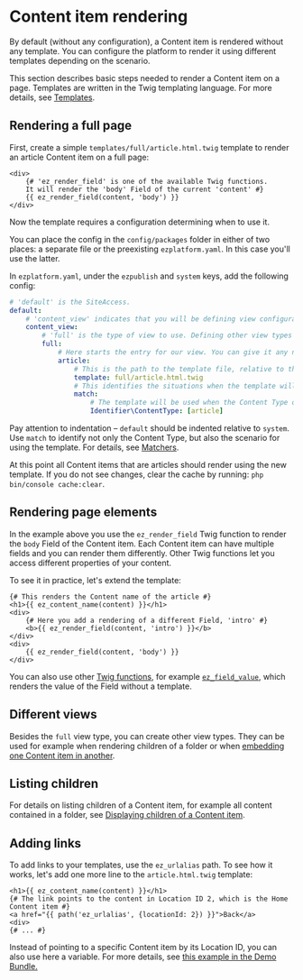 # Content item rendering

By default (without any configuration), a Content item is rendered without any template. 
You can configure the platform to render it using different templates depending on the scenario. 

This section describes basic steps needed to render a Content item on a page.
Templates are written in the Twig templating language.
For more details, see [Templates](templates.md).

## Rendering a full page

First, create a simple `templates/full/article.html.twig` template to render an article Content item on a full page:

``` html+twig
<div>
    {# 'ez_render_field' is one of the available Twig functions.
    It will render the 'body' Field of the current 'content' #}
    {{ ez_render_field(content, 'body') }}
</div>
```
Now the template requires a configuration determining when to use it.

You can place the config in the `config/packages` folder in either of two places: a separate file or the preexisting `ezplatform.yaml`.
In this case you'll use the latter.

In `ezplatform.yaml`, under the `ezpublish` and `system` keys, add the following config:

``` yaml
# 'default' is the SiteAccess.
default:
    # 'content_view' indicates that you will be defining view configuration.
    content_view:
        # 'full' is the type of view to use. Defining other view types is described below.
        full:
            # Here starts the entry for our view. You can give it any name you want, as long as it is unique.
            article:
                # This is the path to the template file, relative to the 'templates' folder.
                template: full/article.html.twig
                # This identifies the situations when the template will be used.
                match:
                    # The template will be used when the Content Type of the content is 'article'.
                    Identifier\ContentType: [article]
```
Pay attention to indentation – `default` should be indented relative to `system`.
Use `match` to identify not only the Content Type, but also the scenario for using the template.
For details, see [Matchers](content_rendering.md#view-matchers).

At this point all Content items that are articles should render using the new template.
If you do not see changes, clear the cache by running: `php bin/console cache:clear`.

## Rendering page elements

In the example above you use the `ez_render_field` Twig function to render the `body` Field of the Content item.
Each Content item can have multiple fields and you can render them differently.
Other Twig functions let you access different properties of your content.

To see it in practice, let's extend the template:

``` html+twig
{# This renders the Content name of the article #}
<h1>{{ ez_content_name(content) }}</h1>
<div>
    {# Here you add a rendering of a different Field, 'intro' #}
    <b>{{ ez_render_field(content, 'intro') }}</b>
</div>    
<div>
    {{ ez_render_field(content, 'body') }}
</div>
```

You can also use other [Twig functions](twig_functions_reference.md), for example [`ez_field_value`](twig_functions_reference.md#ez_field_value), which renders the value of the Field without a template.

## Different views

Besides the `full` view type, you can create other view types.
They can be used for example when rendering children of a folder or when [embedding one Content item in another](templates.md#embedding-content-items).

## Listing children

For details on listing children of a Content item, for example all content contained in a folder, see [Displaying children of a Content item](../cookbook/displaying_children_of_a_content_item.md).

## Adding links

To add links to your templates, use the `ez_urlalias` path.
To see how it works, let's add one more line to the `article.html.twig` template:

``` html+twig hl_lines="3"
<h1>{{ ez_content_name(content) }}</h1>
{# The link points to the content in Location ID 2, which is the Home Content item #}
<a href="{{ path('ez_urlalias', {locationId: 2}) }}">Back</a>
<div>
{# ... #}
```

Instead of pointing to a specific Content item by its Location ID, you can also use here a variable.
For more details, see [this example in the Demo Bundle.](https://github.com/ezsystems/ezplatform-demo/blob/e15b93ade4b8c1f9084c5adac51239d239f9f7d8/app/Resources/views/full/blog.html.twig#L25)
